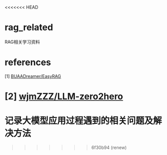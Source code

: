 <<<<<<< HEAD
# rag_related
RAG相关学习资料

# references
[1] [BUAADreamer/EasyRAG](https://github.com/BUAADreamer/EasyRAG.git)

[2] [wjmZZZ/LLM-zero2hero](https://github.com/wjmZZZ/LLM-zero2hero.git)
=======
# 记录大模型应用过程遇到的相关问题及解决方法
>>>>>>> 6f30b94 (renew)
